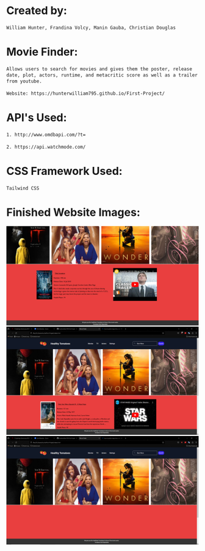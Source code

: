 # Created by: 
    William Hunter, Frandina Volcy, Manin Gauba, Christian Douglas

# Movie Finder:

    Allows users to search for movies and gives them the poster, release date, plot, actors, runtime, and metacritic score as well as a trailer from youtube.

    Website: https://hunterwilliam795.github.io/First-Project/

# API's Used:

    1. http://www.omdbapi.com/?t=

    2. https://api.watchmode.com/ 

# CSS Framework Used:

    Tailwind CSS

# Finished Website Images:
![Inception Search](Readme-Images\image-2.png)
![Star Wars Search](Readme-Images\image-3.png)
![Finished Site](Readme-Images\image.png)
